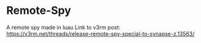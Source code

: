 # Remote-Spy
A remote spy made in luau
Link to v3rm post: https://v3rm.net/threads/release-remote-spy-special-to-synapse-z.13563/
